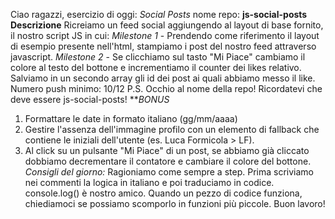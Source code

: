 <!------------------------
    CONSEGNA ESERCIZIO
------------------------->
Ciao ragazzi,
esercizio di oggi: *Social Posts*
nome repo: **js-social-posts
Descrizione**
Ricreiamo un feed social aggiungendo al layout di base fornito, il nostro script JS in cui:
*Milestone 1* - Prendendo come riferimento il layout di esempio presente nell'html, stampiamo i post del nostro feed attraverso javascript.
*Milestone 2* - Se clicchiamo sul tasto "Mi Piace" cambiamo il colore al testo del bottone e incrementiamo il counter dei likes relativo.
Salviamo in un secondo array gli id dei post ai quali abbiamo messo il like.
Numero push minimo: 10/12
P.S. Occhio al nome della repo! Ricordatevi che deve essere js-social-posts!
***BONUS*
1. Formattare le date in formato italiano (gg/mm/aaaa)
2. Gestire l'assenza dell'immagine profilo con un elemento di fallback che contiene le iniziali dell'utente (es. Luca Formicola > LF).
3. Al click su un pulsante "Mi Piace" di un post, se abbiamo già cliccato dobbiamo decrementare il contatore e cambiare il colore del bottone.
*Consigli del giorno:*
Ragioniamo come sempre a step.
Prima scriviamo nei commenti la logica in italiano e poi traduciamo in codice.
console.log() è nostro amico.
Quando un pezzo di codice funziona, chiediamoci se possiamo scomporlo in funzioni più piccole.
Buon lavoro!